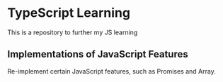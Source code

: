 # TypeScript Learning

This is a repository to further my JS learning

## Implementations of JavaScript Features

Re-implement certain JavaScript features, such as Promises and Array.
